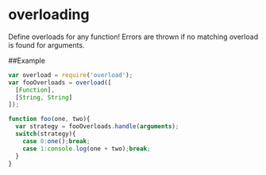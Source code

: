 overloading
======================
Define overloads for any function!  Errors are thrown if no matching overload is
found for arguments.

##Example
````javascript
var overload = require('overload');
var fooOverloads = overload([
  [Function],
  [String, String]
]); 

function foo(one, two){
  var strategy = fooOverloads.handle(arguments);
  switch(strategy){
    case 0:one();break;
    case 1:console.log(one + two);break;
  }
}
````
